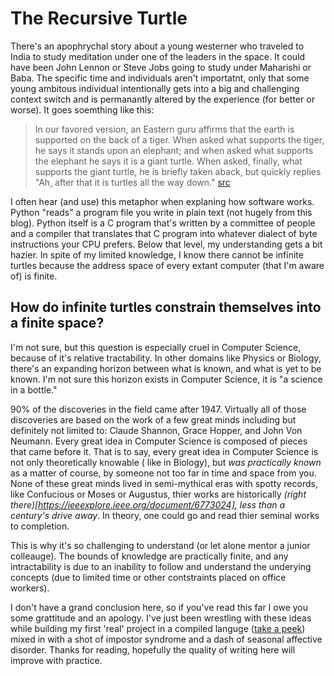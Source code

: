 # The Recursive Turtle

There's an apophrychal story about a young westerner who traveled to India to 
study meditation under one of the leaders in the space. It could have been John
Lennon or Steve Jobs going to study under Maharishi or Baba. The specific time
and individuals aren't importatnt, only that some young ambitous individual
intentionally gets into a big and challenging context switch and is permanantly
altered by the experience (for better or worse). It goes soemthing like this:

> In our favored version, an Eastern guru affirms that the earth is supported 
> on the back of a tiger. When asked what supports the tiger, he says it stands
> upon an elephant; and when asked what supports the elephant he says it is a 
> giant turtle. When asked, finally, what supports the giant turtle, he is 
> briefly taken aback, but quickly replies "Ah, after that it is turtles all 
> the way down."
[src](https://en.wikipedia.org/wiki/Turtles_all_the_way_down)

I often hear (and use) this metaphor when explaning how software works. Python
"reads" a program file you write in plain text (not hugely from this blog).
Python itself is a C program that's written by a committee of people and a
compiler that translates that C program into whatever dialect of byte 
instructions your CPU prefers. Below that level, my understanding gets a bit 
hazier. In spite of my limited knowledge, I know there cannot be infinite 
turtles because the address space of every extant computer (that I'm aware of)
is finite.

## How do infinite turtles constrain themselves into a finite space?

I'm not sure, but this question is especially cruel in Computer Science, 
because of it's relative tractability. In other domains like Physics or Biology,
there's an expanding horizon between what is known, and what is yet to be known.
I'm not sure this horizon exists in Computer Science, it is "a science in a 
bottle." 

90% of the discoveries in the field came after 1947. Virtually all of those
discoveries are based on the work of a few great minds including but definitely
not limited to: Claude Shannon, Grace Hopper, and John Von Neumann. Every great
idea in Computer Science is composed of pieces that came before it. That is to
say, every great idea in Computer Science is not only theoretically knowable (
like in Biology), but _was practically known_ as a matter of course, by someone
not too far in time and space from you. None of these great minds lived in
semi-mythical eras with spotty records, like Confucious or Moses or Augustus,
thier works are historically 
_(right there)[https://ieeexplore.ieee.org/document/6773024], less than a 
century's drive away_. In theory, one could go and read thier seminal works to
completion. 

This is why it's so challenging to understand (or let alone mentor a junior
colleauge). The bounds of knowledge are practically finite, and any
intractability is due to an inability to follow and understand the underying
concepts (due to limited time or other contstraints placed on office workers).

I don't have a grand conclusion here, so if you've read this far I owe you some 
grattitude and an apology. I've just been wrestling with these ideas while building
my first 'real' project in a compiled languge 
([take a peek](https://www.github.com/BenDavidAaron/gocart)) mixed in with a
shot of impostor syndrome and a dash of seasonal affective disorder. Thanks
for reading, hopefully the quality of writing here will improve with practice. 
